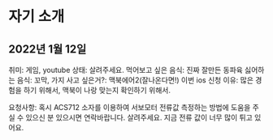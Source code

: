 # 자기 소개
## 2022년 1월 12일

취미: 게임, youtube
상태: 살려주세요.
먹어보고 싶은 음식: 진짜 잘만든 동파육
싫어하는 음식: 꼬막, 가지
사고 싶은거?: 맥북에어2(잘나온다면!)
이번 ios 신청 이유: 많은 경험을 하기 위해서, 맥북이 나랑 맞는지 확인하기 위해서.




요청사항: 혹시 ACS712 소자를 이용하여 서보모터 전류값 측정하는 방법에 도움을 주실 수 있으신 분 있으시면 연락바랍니다. 살려주세요. 지금 전류 값이 너무 많이 튀고 있어요. 



